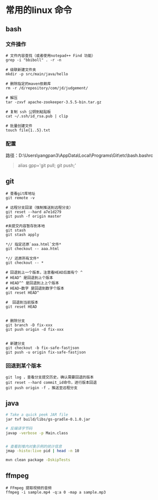 # 常用的linux 命令

## bash

### 文件操作

```shell
# 文件内容查找（或者使用notepad++ Find 功能）
grep -i "bbiboll" . -r -n

# 级联新建文件夹
mkdir -p src/main/java/hello

# 删除指定的maven依赖库
rm -r /d/repository/com/jd/judgement/

# 解压
tar -zxvf apache-zookeeper-3.5.5-bin.tar.gz

# 复制 ssh 公钥到粘贴板
cat ~/.ssh/id_rsa.pub | clip

# 批量创建文件
touch file{1..5}.txt
```

### 配置

路径：D:\Users\yangpan3\AppData\Local\Programs\Git\etc\bash.bashrc

> alias gpp='git pull; git push;'

## git

```shell
# 查看git库地址
git remote -v

# 远程分支回滚（强制推送到远程分支）
git reset --hard a7e1d279
git push -f origin master

#未提交内容暂存到本地
git stash
git stash apply

*// 指定还原`aaa.html`文件*
git checkout -- aaa.html             

*// 还原所有文件*
git checkout -- *                     

# 回退到上一个版本，注意看HEAD后面有个 ^
# HEAD^ 是回退到上个版本
# HEAD^^ 是回退到上上个版本
# HEAD~数字 是回退到数字个版本
git reset HEAD^

#  回退到当前版本
git reset HEAD


# 删除分支
git branch -D fix-xxx
git push origin -d fix-xxx


# 新建分支
git checkout -b fix-safe-fastjson
git push -u origin fix-safe-fastjson
```

### 回退到某个版本

```shell
git log ，查看分支提交历史，确认需要回退的版本
git reset --hard commit_id命令，进行版本回退
git push origin -f ，推送至远程分支
```

## java

```sh
# Take a quick peek JAR file
jar tvf build/libs/gs-gradle-0.1.0.jar

# 反编译字节码
javap -verbose -p Main.class


# 查看到堆内对象示例的统计信息
jmap -histo:live pid | head -n 10

mvn clean package -DskipTests
```

## ffmpeg

```shell
# FFmpeg 提取视频的音频 
ffmpeg -i sample.mp4 -q:a 0 -map a sample.mp3
```
